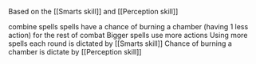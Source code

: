Based on the [[Smarts skill]] and [[Perception skill]]

combine spells
spells have a chance of burning a chamber (having 1 less action) for the rest of combat
Bigger spells use more actions
Using more spells each round is dictated by [[Smarts skill]]
Chance of burning a chamber is dictate by [[Perception skill]]